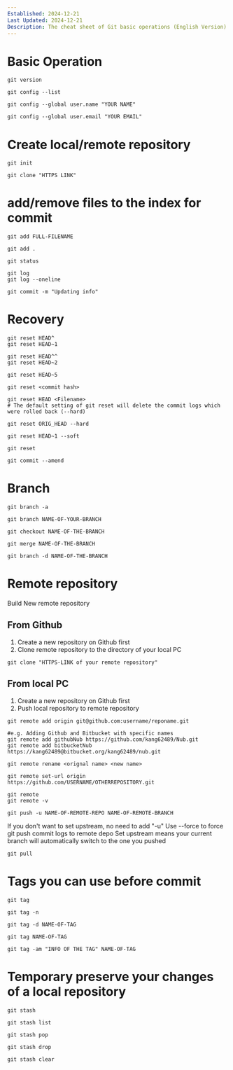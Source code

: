```yaml
---
Established: 2024-12-21
Last Updated: 2024-12-21
Description: The cheat sheet of Git basic operations (English Version)
---
```

# Basic Operation

```git title:"Check git version"
git version
```

```git title:"Check git configuration of local repository"
git config --list
``` 

```git title:"Set local user's name"
git config --global user.name "YOUR NAME"
``` 

```git title:"Set local user's email"
git config --global user.email "YOUR EMAIL"
```


# Create local/remote repository

```git title:"Set folder as local repository"
git init
``` 

```git title:"Clone any remote repository"
git clone "HTTPS LINK"
```


# add/remove files to the index for commit

```git title:"add one (changed) file"
git add FULL-FILENAME
``` 

```git title:"add all (changed) file"
git add .
``` 

```git title:"check status of local repository"
git status
```

```git title:"Show history of local repository"
git log
git log --oneline
``` 

```git title:"Commit the changes of files in the added index"
git commit -m "Updating info"
```


# Recovery

```git title:"Roll back 1 time of commit log"
git reset HEAD^
git reset HEAD~1
```

```git title:"Roll back 2 times of commit log"
git reset HEAD^^
git reset HEAD~2
```

```git title:"Roll back 5 times of commit log"
git reset HEAD~5
```

```git title:"Roll back to a certain commit log"
git reset <commit hash>
```

```git title:"Roll back a file to last commit log"
git reset HEAD <Filename>
# The default setting of git reset will delete the commit logs which were rolled back (--hard) 
```

 ```git title:"Recover from git reset"
git reset ORIG_HEAD --hard 
``` 

```git title:"Delete last commit log but keep the modified contents"
git reset HEAD~1 --soft 
``` 

```git title:"Cancel added files"
git reset
```

```git title:"Adding files to last commit (after committed)"
git commit --amend
```

# Branch

```git title:"Show all local branches"
git branch -a
``` 

```git title:"Create new branch"
git branch NAME-OF-YOUR-BRANCH
``` 

```git title:"Switching in different branches"
git checkout NAME-OF-THE-BRANCH
```

```git title:"Merge a branch to current branch"
git merge NAME-OF-THE-BRANCH
``` 

```git title:"Delete a branch"
git branch -d NAME-OF-THE-BRANCH
```


# Remote repository
Build New remote repository

## From Github
1. Create a new repository on Github first
2. Clone remote repository to the directory of your local PC
```git
git clone "HTTPS-LINK of your remote repository"
```

## From local PC
1. Create a new repository on Github first
2. Push local repository to remote repository
```git title:"add remote repository"
git remote add origin git@github.com:username/reponame.git
```

```git title:"add remote repository (example)"
#e.g. Adding Github and Bitbucket with specific names
git remote add githubNub https://github.com/kang62489/Nub.git
git remote add bitbucketNub https://kang62489@bitbucket.org/kang62489/nub.git
```

```git title:"Change name of remote repository that added in your local PC"
git remote rename <orignal name> <new name>
```

```git title:"Modify the link of added remote repository"
git remote set-url origin https://github.com/USERNAME/OTHERREPOSITORY.git
```

```git title:"Query remote repository(Need to use the comment in the directory of your local repository)"
git remote
git remote -v
``` 


```git title:"Push current branch in local repository to a branch in remote repository (and set upstream)"
git push -u NAME-OF-REMOTE-REPO NAME-OF-REMOTE-BRANCH
```
If you don't want to set upstream, no need to add "-u" 
Use --force to force git push commit logs to remote depo
Set upstream means your current branch will automatically switch to the one you pushed

```git title:"Update a local branch by merging remote branch"
git pull
```

# Tags you can use before commit

```git title:"Check tags of each committed log"
git tag
``` 

```git title:"Check full-length of your tags"
git tag -n
```

```git title:"Delete tag"
git tag -d NAME-OF-TAG
``` 

```git title:"Add a light tag"
git tag NAME-OF-TAG
``` 

```git title:"Add a tag with comments"
git tag -am "INFO OF THE TAG" NAME-OF-TAG
```
# Temporary preserve your changes of a local repository

```git title:"Temporary store your current working status"
git stash
``` 

```git title:"Query all temporarily saved status"
git stash list 
``` 

```git title:"Open and return to the status of the latest temporarily saved log"
git stash pop
``` 

```git title:"Remove the latest temporarily saved log"
git stash drop
``` 

```git title:"Remove all temporarily saved logs"
git stash clear
```
